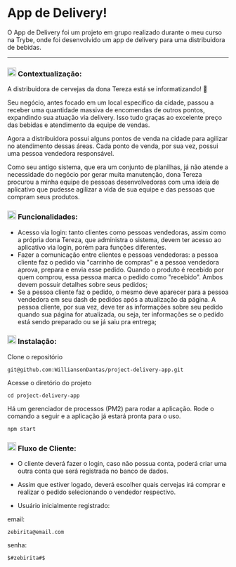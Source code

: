 # App de Delivery!

O App de Delivery foi um projeto em grupo realizado durante o meu curso na Trybe, onde foi desenvolvido um app de delivery para uma distribuidora de bebidas.

-----

### <img height="20" src="https://raw.githubusercontent.com/innng/innng/master/assets/soulgem-sayaka.gif"/> Contextualização:

A distribuidora de cervejas da dona Tereza está se informatizando! 🚀 

Seu negócio, antes focado em um local específico da cidade, passou a receber uma quantidade massiva de encomendas de outros pontos, expandindo sua atuação via delivery. Isso tudo graças ao excelente preço das bebidas e atendimento da equipe de vendas.

Agora a distribuidora possui alguns pontos de venda na cidade para agilizar no atendimento dessas áreas. Cada ponto de venda, por sua vez, possui uma pessoa vendedora responsável.

Como seu antigo sistema, que era um conjunto de planilhas, já não atende a necessidade do negócio por gerar muita manutenção, dona Tereza procurou a minha equipe de pessoas desenvolvedoras com uma ideia de aplicativo que pudesse agilizar a vida de sua equipe e das pessoas que compram seus produtos. 

### <img height="20" src="https://raw.githubusercontent.com/innng/innng/master/assets/soulgem-sayaka.gif"/> Funcionalidades:

- Acesso via login: tanto clientes como pessoas vendedoras, assim como a própria dona Tereza, que administra o sistema, devem ter acesso ao aplicativo via login, porém para funções diferentes.
- Fazer a comunicação entre clientes e pessoas vendedoras: a pessoa cliente faz o pedido via "carrinho de compras" e a pessoa vendedora aprova, prepara e envia esse pedido. Quando o produto é recebido por quem comprou, essa pessoa marca o pedido como "recebido". Ambos devem possuir detalhes sobre seus pedidos;
- Se a pessoa cliente faz o pedido, o mesmo deve aparecer para a pessoa vendedora em seu dash de pedidos após a atualização da página. A pessoa cliente, por sua vez, deve ter as informações sobre seu pedido quando sua página for atualizada, ou seja, ter informações se o pedido está sendo preparado ou se já saiu pra entrega;


### <img height="20" src="https://raw.githubusercontent.com/innng/innng/master/assets/soulgem-sayaka.gif"/> Instalação:

Clone o repositório

```
git@github.com:WilliansonDantas/project-delivery-app.git
```

Acesse o diretório do projeto

```
cd project-delivery-app
```

Há um gerenciador de processos (PM2) para rodar a aplicação. Rode o comando a seguir e a aplicação já estará pronta para o uso.

```
npm start
```

### <img height="20" src="https://raw.githubusercontent.com/innng/innng/master/assets/soulgem-sayaka.gif"/> Fluxo de Cliente:

- O cliente deverá fazer o login, caso não possua conta, poderá criar uma outra conta que será registrada no banco de dados.

- Assim que estiver logado, deverá escolher quais cervejas irá comprar e realizar o pedido selecionando o vendedor respectivo.

- Usuário inicialmente registrado: 

email: 

```
zebirita@email.com
```

senha: 

```
$#zebirita#$
```

<!-- 
-->
